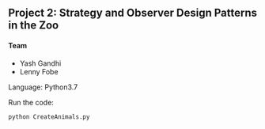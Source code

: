 ## Project 2: Strategy and Observer Design Patterns in the Zoo

#### Team
* Yash Gandhi
* Lenny Fobe


Language: Python3.7



Run the code:
```bash
python CreateAnimals.py
```

